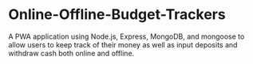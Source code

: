 # Online-Offline-Budget-Trackers
A PWA application using Node.js, Express, MongoDB, and mongoose to allow users  to keep track of their money as well as input deposits and withdraw cash both online and offline.
